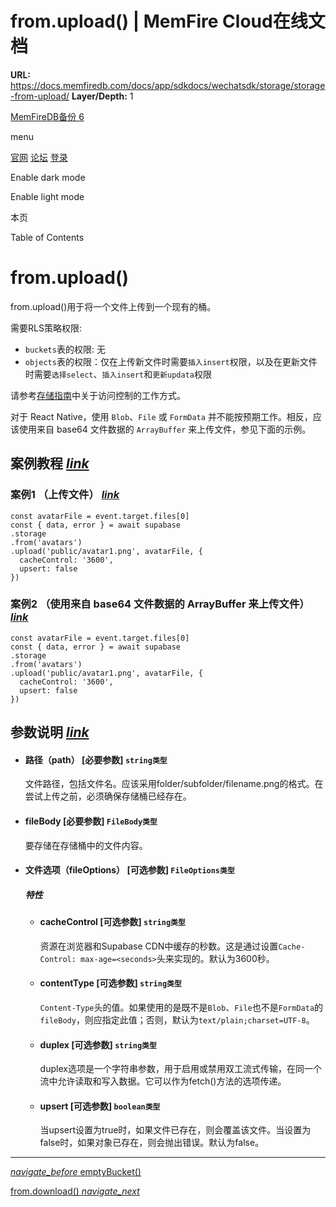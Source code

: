 # from.upload() | MemFire Cloud在线文档

**URL:** https://docs.memfiredb.com/docs/app/sdkdocs/wechatsdk/storage/storage-from-upload/
**Layer/Depth:** 1

[MemFireDB备份 6](/)

menu

[官网](https://memfiredb.com/)
[论坛](https://community.memfiredb.com/)
[登录](https://cloud.memfiredb.com/auth/login)

Enable dark mode

Enable light mode

本页

Table of Contents

# from.upload()

from.upload()用于将一个文件上传到一个现有的桶。

需要RLS策略权限:

* `buckets`表的权限: 无
* `objects`表的权限：仅在上传新文件时需要`插入insert`权限，以及在更新文件时需要`选择select`、`插入insert`和`更新updata`权限

请参考[存储指南](/docs/app/development_guide/storage/storage/#access-control)中关于访问控制的工作方式。

对于 React Native，使用 `Blob`、`File` 或 `FormData` 并不能按预期工作。相反，应该使用来自 base64 文件数据的 `ArrayBuffer` 来上传文件，参见下面的示例。

## 案例教程 [*link*](#%e6%a1%88%e4%be%8b%e6%95%99%e7%a8%8b)

### 案例1 （上传文件） [*link*](#%e6%a1%88%e4%be%8b1-%e4%b8%8a%e4%bc%a0%e6%96%87%e4%bb%b6)

```
const avatarFile = event.target.files[0]
const { data, error } = await supabase
.storage
.from('avatars')
.upload('public/avatar1.png', avatarFile, {
  cacheControl: '3600',
  upsert: false
})
```

### 案例2 （使用来自 base64 文件数据的 ArrayBuffer 来上传文件） [*link*](#%e6%a1%88%e4%be%8b2-%e4%bd%bf%e7%94%a8%e6%9d%a5%e8%87%aa-base64-%e6%96%87%e4%bb%b6%e6%95%b0%e6%8d%ae%e7%9a%84-arraybuffer-%e6%9d%a5%e4%b8%8a%e4%bc%a0%e6%96%87%e4%bb%b6)

```
const avatarFile = event.target.files[0]
const { data, error } = await supabase
.storage
.from('avatars')
.upload('public/avatar1.png', avatarFile, {
  cacheControl: '3600',
  upsert: false
})
```

## 参数说明 [*link*](#%e5%8f%82%e6%95%b0%e8%af%b4%e6%98%8e)

* #### 路径（path） [必要参数] `string类型`

  文件路径，包括文件名。应该采用folder/subfolder/filename.png的格式。在尝试上传之前，必须确保存储桶已经存在。
* #### fileBody [必要参数] `FileBody类型`

  要存储在存储桶中的文件内容。
* #### 文件选项（fileOptions） [可选参数] `FileOptions类型`

  ##### 特性

  + #### cacheControl [可选参数] `string类型`

    资源在浏览器和Supabase CDN中缓存的秒数。这是通过设置`Cache-Control: max-age=<seconds>`头来实现的。默认为3600秒。
  + #### contentType [可选参数] `string类型`

    `Content-Type`头的值。如果使用的是既不是`Blob`、`File`也不是`FormData`的`fileBody`，则应指定此值；否则，默认为`text/plain;charset=UTF-8`。
  + #### duplex [可选参数] `string类型`

    duplex选项是一个字符串参数，用于启用或禁用双工流式传输，在同一个流中允许读取和写入数据。它可以作为fetch()方法的选项传递。
  + #### upsert [可选参数] `boolean类型`

    当upsert设置为true时，如果文件已存在，则会覆盖该文件。当设置为false时，如果对象已存在，则会抛出错误。默认为false。

---

[*navigate\_before* emptyBucket()](/docs/app/sdkdocs/wechatsdk/storage/storage-emptybucket/)

[from.download() *navigate\_next*](/docs/app/sdkdocs/wechatsdk/storage/storage-from-download/)